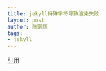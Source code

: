 ```yaml
---
title: jekyll特殊字符导致渲染失败
layout: post
author: 陈家辉
tags:
- jekyll
---
```


[引用](https://blog.csdn.net/qq_41437512/article/details/123031890)